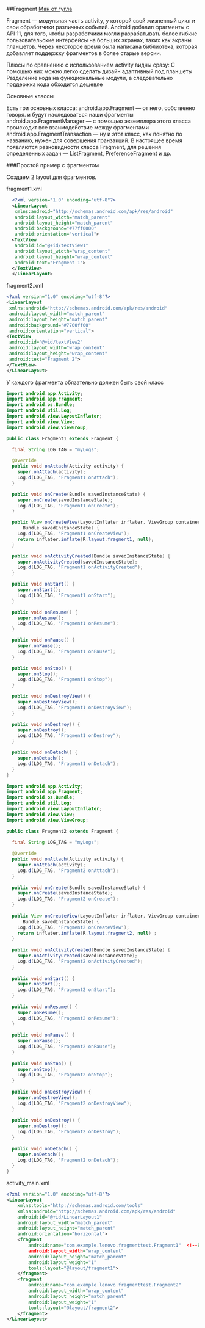 ##Fragment
[Ман от гугла](http://developer.android.com/guide/components/fragments.html)

Fragment — модульная часть activity, у которой свой жизненный цикл и свои обработчики различных событий. Android добавил фрагменты с API 11, для того, чтобы разработчики могли разрабатывать более гибкие пользовательские интерфейсы на больших экранах, таких как экраны планшетов. Через некоторое время была написана библиотека, которая добавляет поддержку фрагментов в более старые версии. 

Плюсы по сравнению с использованием activity видны сразу:
С помощью них можно легко сделать дизайн адаптивный под планшеты
Разделение кода на функциональные модули, а следовательно поддержка кода обходится дешевле


Основные классы

Есть три основных класса:
android.app.Fragment — от него, собственно говоря. и будут наследоваться наши фрагменты
android.app.FragmentManager — с помощью экземпляра этого класса происходит все взаимодействие между фрагментами
android.app.FragmentTransaction — ну и этот класс, как понятно по названию, нужен для совершения транзакций.
В настоящее время появляются разновидности класса Fragment, для решения определенных задач — ListFragment, PreferenceFragment и др.


###Простой пример с фрагментом

Создаем 2 layout для фрагментов.

fragment1.xml
```xml
  <?xml version="1.0" encoding="utf-8"?>
  <LinearLayout
   xmlns:android="http://schemas.android.com/apk/res/android"
   android:layout_width="match_parent"
   android:layout_height="match_parent"
   android:background="#77ff0000"
   android:orientation="vertical">
  <TextView
   android:id="@+id/textView1"
   android:layout_width="wrap_content"
   android:layout_height="wrap_content"
   android:text="Fragment 1">
  </TextView>
  </LinearLayout>
```

fragment2.xml
```xml
<?xml version="1.0" encoding="utf-8"?>
<LinearLayout
 xmlns:android="http://schemas.android.com/apk/res/android"
 android:layout_width="match_parent"
 android:layout_height="match_parent"
 android:background="#7700ff00"
 android:orientation="vertical">
<TextView
 android:id="@+id/textView2"
 android:layout_width="wrap_content"
 android:layout_height="wrap_content"
 android:text="Fragment 2">
</TextView>
</LinearLayout>
```

У каждого фрагмента обязательно должен быть свой класс

```java
import android.app.Activity;
import android.app.Fragment;
import android.os.Bundle;
import android.util.Log;
import android.view.LayoutInflater;
import android.view.View;
import android.view.ViewGroup;

public class Fragment1 extends Fragment {

  final String LOG_TAG = "myLogs";

  @Override
  public void onAttach(Activity activity) {
    super.onAttach(activity);
    Log.d(LOG_TAG, "Fragment1 onAttach");
  }

  public void onCreate(Bundle savedInstanceState) {
    super.onCreate(savedInstanceState);
    Log.d(LOG_TAG, "Fragment1 onCreate");
  }

  public View onCreateView(LayoutInflater inflater, ViewGroup container,
      Bundle savedInstanceState) {
    Log.d(LOG_TAG, "Fragment1 onCreateView");
    return inflater.inflate(R.layout.fragment1, null);
  }

  public void onActivityCreated(Bundle savedInstanceState) {
    super.onActivityCreated(savedInstanceState);
    Log.d(LOG_TAG, "Fragment1 onActivityCreated");
  }

  public void onStart() {
    super.onStart();
    Log.d(LOG_TAG, "Fragment1 onStart");
  }

  public void onResume() {
    super.onResume();
    Log.d(LOG_TAG, "Fragment1 onResume");
  }

  public void onPause() {
    super.onPause();
    Log.d(LOG_TAG, "Fragment1 onPause");
  }

  public void onStop() {
    super.onStop();
    Log.d(LOG_TAG, "Fragment1 onStop");
  }

  public void onDestroyView() {
    super.onDestroyView();
    Log.d(LOG_TAG, "Fragment1 onDestroyView");
  }

  public void onDestroy() {
    super.onDestroy();
    Log.d(LOG_TAG, "Fragment1 onDestroy");
  }

  public void onDetach() {
    super.onDetach();
    Log.d(LOG_TAG, "Fragment1 onDetach");
  }
}
```

```java
import android.app.Activity;
import android.app.Fragment;
import android.os.Bundle;
import android.util.Log;
import android.view.LayoutInflater;
import android.view.View;
import android.view.ViewGroup;

public class Fragment2 extends Fragment {

  final String LOG_TAG = "myLogs";
  
  @Override
  public void onAttach(Activity activity) {
    super.onAttach(activity);
    Log.d(LOG_TAG, "Fragment2 onAttach");
  }
  
  public void onCreate(Bundle savedInstanceState) {
    super.onCreate(savedInstanceState);
    Log.d(LOG_TAG, "Fragment2 onCreate");
  }
  
  public View onCreateView(LayoutInflater inflater, ViewGroup container,
      Bundle savedInstanceState) {
    Log.d(LOG_TAG, "Fragment2 onCreateView");
    return inflater.inflate(R.layout.fragment2, null) ;
  }
  
  public void onActivityCreated(Bundle savedInstanceState) {
    super.onActivityCreated(savedInstanceState);
    Log.d(LOG_TAG, "Fragment2 onActivityCreated");
  }
  
  public void onStart() {
    super.onStart();
    Log.d(LOG_TAG, "Fragment2 onStart");
  }
  
  public void onResume() {
    super.onResume();
    Log.d(LOG_TAG, "Fragment2 onResume");
  }
  
  public void onPause() {
    super.onPause();
    Log.d(LOG_TAG, "Fragment2 onPause");
  }
  
  public void onStop() {
    super.onStop();
    Log.d(LOG_TAG, "Fragment2 onStop");
  }
  
  public void onDestroyView() {
    super.onDestroyView();
    Log.d(LOG_TAG, "Fragment2 onDestroyView");
  }
  
  public void onDestroy() {
    super.onDestroy();
    Log.d(LOG_TAG, "Fragment2 onDestroy");
  }
  
  public void onDetach() {
    super.onDetach();
    Log.d(LOG_TAG, "Fragment2 onDetach");
  }
}
```

activity_main.xml
```xml
<?xml version="1.0" encoding="utf-8"?>
<LinearLayout
    xmlns:tools="http://schemas.android.com/tools"
    xmlns:android="http://schemas.android.com/apk/res/android"
    android:id="@+id/LinearLayout1"
    android:layout_width="match_parent"
    android:layout_height="match_parent"
    android:orientation="horizontal">
    <fragment
        android:name="com.example.lenovo.fragmenttest.Fragment1"  <!--Ваш пакет.Класс фрагмента -->
        android:layout_width="wrap_content"
        android:layout_height="match_parent"
        android:layout_weight="1"
        tools:layout="@layout/fragment1">
    </fragment>
    <fragment
        android:name="com.example.lenovo.fragmenttest.Fragment2"
        android:layout_width="wrap_content"
        android:layout_height="match_parent"
        android:layout_weight="1"
        tools:layout="@layout/fragment2">
    </fragment>
</LinearLayout>
```
